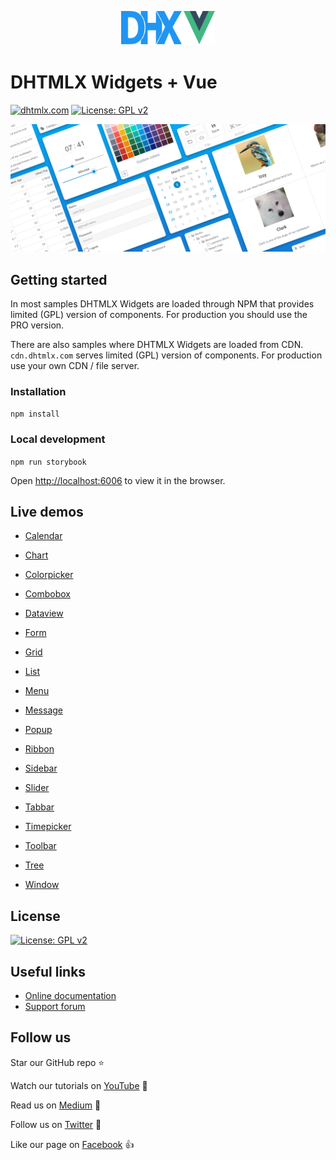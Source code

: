 <p align="center">
	<a href="https://dhtmlx.github.io/vue-suite-demo/?path=/story/calendar--base"><img src="https://raw.githubusercontent.com/DHTMLX/vue-suite-demo/master/public/Logo.svg" width="150" height="55"></a>
</p>

# DHTMLX Widgets + Vue

[![dhtmlx.com](https://img.shields.io/badge/made%20by-DHTMLX-blue)](https://dhtmlx.com/)
[![License: GPL v2](https://img.shields.io/badge/license-GPL%20v2-blue.svg)](https://www.gnu.org/licenses/old-licenses/gpl-2.0.html)

[![react-widgets](https://raw.githubusercontent.com/plazarev/media/master/Suite%402x.png)](https://dhtmlx.github.io/vue-suite-demo/?path=/story)

## Getting started

In most samples DHTMLX Widgets are loaded through NPM that provides limited (GPL) version of components. For production you should use the PRO version.

There are also samples where DHTMLX Widgets are loaded from CDN. `cdn.dhtmlx.com` serves limited (GPL) version of components. For production use your own CDN / file server.

### Installation

`npm install`

### Local development

`npm run storybook`

Open [http://localhost:6006](http://localhost:6006) to view it in the browser.

## Live demos

- [Calendar](https://dhtmlx.github.io/vue-suite-demo/?path=/story/calendar--base)

- [Chart](https://dhtmlx.github.io/vue-suite-demo/?path=/story/chart--base)

- [Colorpicker](https://dhtmlx.github.io/vue-suite-demo/?path=/story/color-picker--base)

- [Combobox](https://dhtmlx.github.io/vue-suite-demo/?path=/story/combobox--base)

- [Dataview](https://dhtmlx.github.io/vue-suite-demo/?path=/story/dataview--base)

- [Form](https://dhtmlx.github.io/angular-suite-demo/?path=/story/form--base)

- [Grid](https://dhtmlx.github.io/vue-suite-demo/?path=/story/grid--base)

- [List](https://dhtmlx.github.io/vue-suite-demo/?path=/story/list--base)

- [Menu](https://dhtmlx.github.io/vue-suite-demo/?path=/story/menu--base)

- [Message](https://dhtmlx.github.io/vue-suite-demo/?path=/story/message--base)

- [Popup](https://dhtmlx.github.io/vue-suite-demo/?path=/story/popup--base)

- [Ribbon](https://dhtmlx.github.io/vue-suite-demo/?path=/story/ribbon--base)

- [Sidebar](https://dhtmlx.github.io/vue-suite-demo/?path=/story/sidebar--base)

- [Slider](https://dhtmlx.github.io/vue-suite-demo/?path=/story/slider--base)

- [Tabbar](https://dhtmlx.github.io/vue-suite-demo/?path=/story/tabbar--base)

- [Timepicker](https://dhtmlx.github.io/vue-suite-demo/?path=/story/time-picker--base)

- [Toolbar](https://dhtmlx.github.io/vue-suite-demo/?path=/story/toolbar--base)

- [Tree](https://dhtmlx.github.io/vue-suite-demo/?path=/story/tree--base)

- [Window](https://dhtmlx.github.io/vue-suite-demo/?path=/story/window--base)

## License

[![License: GPL v2](https://img.shields.io/badge/license-GPL%20v2-blue.svg)](https://www.gnu.org/licenses/old-licenses/gpl-2.0.html)

## Useful links

- [Online  documentation](https://docs.dhtmlx.com/)
- [Support forum](https://forum.dhtmlx.com/c/suite7)

## Follow us

Star our GitHub repo :star:

Watch our tutorials on [YouTube](https://www.youtube.com/user/dhtmlx/videos) :eyes:

Read us on [Medium](https://medium.com/@dhtmlx) :newspaper:

Follow us on [Twitter](https://twitter.com/dhtmlx) :feet:

Like our page on [Facebook](https://www.facebook.com/dhtmlx/) :thumbsup:
